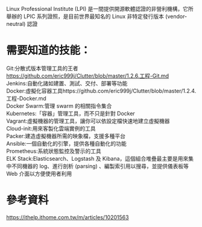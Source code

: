 Linux Professional Institute (LPI) 是一間提供開源軟體認證的非營利機構，它所舉辦的 LPIC 系列證照，是目前世界最知名的 Linux 非特定發行版本 (vendor-neutral) 認證  
# 需要知道的技能：  
Git:分散式版本管理工具的王者 https://github.com/eric999j/Clutter/blob/master/1.2.6.工程-Git.md    
Jenkins:自動化諸如建置、測試、交付、部署等功能  
Docker:虛擬化容器工具https://github.com/eric999j/Clutter/blob/master/1.2.4.工程-Docker.md  
Docker Swarm:管理 swarm 的相關指令集合  
Kubernetes:「容器」管理工具，而不只是針對 Docker  
Vagrant:虛擬機器的管理工具，讓你可以依設定檔快速地建立虛擬機器  
Cloud-init:用來客製化雲端實例的工具  
Packer:建造虛擬機器所需的映象檔，支援多種平台  
Ansible:一個自動化的引擎，提供各種自動化的功能  
Prometheus:系統狀態監控及警示的工具  
ELK Stack:Elasticsearch、Logstash 及 Kibana，這個組合堆疊最主要是用來集中不同機器的 log、進行剖析 (parsing) 、編製索引用以搜尋，並提供儀表板等 Web 介面以方便使用者利用  

# 參考資料  
https://ithelp.ithome.com.tw/m/articles/10201563  
